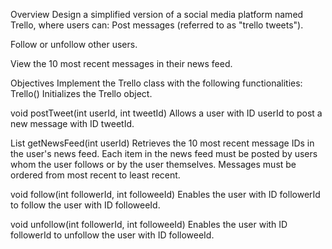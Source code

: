 Overview
Design a simplified version of a social media platform named Trello, where users can:
Post messages (referred to as "trello tweets").


Follow or unfollow other users.


View the 10 most recent messages in their news feed.​


Objectives
Implement the Trello class with the following functionalities:
Trello()
 Initializes the Trello object.


void postTweet(int userId, int tweetId)
 Allows a user with ID userId to post a new message with ID tweetId.


List<Integer> getNewsFeed(int userId)
 Retrieves the 10 most recent message IDs in the user's news feed. Each item in the news feed must be posted by users whom the user follows or by the user themselves. Messages must be ordered from most recent to least recent.


void follow(int followerId, int followeeId)
 Enables the user with ID followerId to follow the user with ID followeeId.


void unfollow(int followerId, int followeeId)
 Enables the user with ID followerId to unfollow the user with ID followeeId.
